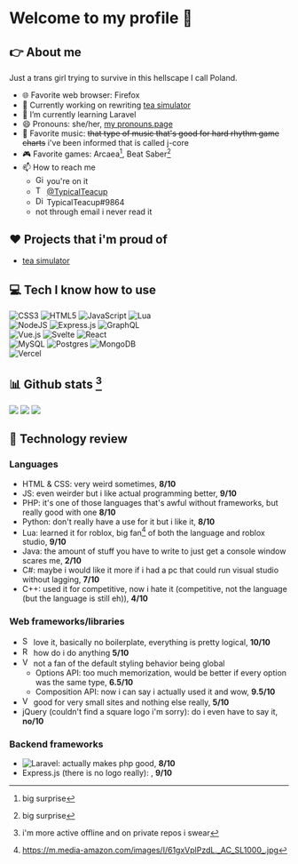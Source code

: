 # Welcome to my profile 👋

## 👉 About me

Just a trans girl trying to survive in this hellscape I call Poland.


- 🌐 Favorite web browser: Firefox
- 🔭 Currently working on rewriting [tea simulator](https://www.roblox.com/games/6041614401/tea-simulator)
- 🌱 I’m currently learning Laravel<!--<sup>[citation needed](https://en.uncyclopedia.co/wiki/Nothing)</sup> saving this for the future-->
- 😄 Pronouns: she/her, [my pronouns.page](https://pronouns.page/@typicalteacup)
- 🎵 Favorite music: ~~that type of music that's good for hard rhythm game charts~~ i've been informed that is called j-core
- 🎮 Favorite games: Arcaea[^1], Beat Saber[^1]
- 📫 How to reach me
  - <img src="https://upload.wikimedia.org/wikipedia/commons/9/91/Octicons-mark-github.svg" alt="Github: " width=16 height=16> you're on it
  - <img src="https://upload.wikimedia.org/wikipedia/commons/6/6f/Logo_of_Twitter.svg" alt="Twitter: " width=16 height=16> [@TypicalTeacup](https://twitter.com/TypicalTeacup/) <!--wikimedia changed the filename i am so pissed off-->
  - <img src="https://assets-global.website-files.com/6257adef93867e50d84d30e2/636e0a69f118df70ad7828d4_icon_clyde_blurple_RGB.svg" alt="Discord: " width=16 height=16> TypicalTeacup#9864
  - not through email i never read it

## ❤ Projects that i'm proud of

- [tea simulator](https://www.roblox.com/games/6041614401/tea-simulator)

## 💻 Tech I know how to use

![CSS3](https://img.shields.io/badge/css3-%231572B6.svg?style=for-the-badge&logo=css3&logoColor=white) 
![HTML5](https://img.shields.io/badge/html5-%23E34F26.svg?style=for-the-badge&logo=html5&logoColor=white) 
![JavaScript](https://img.shields.io/badge/javascript-%23323330.svg?style=for-the-badge&logo=javascript&logoColor=%23F7DF1E) 
![Lua](https://img.shields.io/badge/Lua-000080?style=for-the-badge&logo=lua&logoColor=white)<!--eol-->  
![NodeJS](https://img.shields.io/badge/node.js-6DA55F?style=for-the-badge&logo=node.js&logoColor=white) 
![Express.js](https://img.shields.io/badge/express.js-%23404d59.svg?style=for-the-badge&logo=express&logoColor=%2361DAFB)
![GraphQL](https://img.shields.io/badge/GraphQL-E10098?style=for-the-badge&logo=graphql)<!--eol-->  
![Vue.js](https://img.shields.io/badge/vuejs-%2335495e.svg?style=for-the-badge&logo=vuedotjs&logoColor=%234FC08D) 
![Svelte](https://img.shields.io/badge/svelte-%23f1413d.svg?style=for-the-badge&logo=svelte&logoColor=white) 
![React](https://img.shields.io/badge/react-%2320232a.svg?style=for-the-badge&logo=react&logoColor=%2361DAFB)<!--eol-->  
![MySQL](https://img.shields.io/badge/mysql-%2300f.svg?style=for-the-badge&logo=mysql&logoColor=white) 
![Postgres](https://img.shields.io/badge/postgres-%23316192.svg?style=for-the-badge&logo=postgresql&logoColor=white) 
![MongoDB](https://img.shields.io/badge/MongoDB-e8e7d5?style=for-the-badge&logo=mongodb)<!--eol-->  
![Vercel](https://img.shields.io/badge/vercel-%23000000.svg?style=for-the-badge&logo=vercel&logoColor=white) 

## 📊 Github stats [^2]

![](https://github-readme-stats.vercel.app/api?username=TypicalTeacup&theme=dark&hide_border=false&include_all_commits=false&count_private=true)
![](https://github-readme-streak-stats.herokuapp.com/?user=TypicalTeacup&theme=dark&hide_border=false)
![](https://github-readme-stats.vercel.app/api/top-langs/?username=TypicalTeacup&theme=dark&hide_border=false&include_all_commits=false&count_private=true&layout=compact)

## 📝 Technology review

### Languages

- HTML & CSS: very weird sometimes, **8/10**
- JS: even weirder but i like actual programming better, **9/10**
- PHP: it's one of those languages that's awful without frameworks, but really good with one **8/10**
- Python: don't really have a use for it but i like it, **8/10**
- Lua: learned it for roblox, big fan[^3] of both the language and roblox studio, **9/10**
- Java: the amount of stuff you have to write to just get a console window scares me, **2/10**
- C#: maybe i would like it more if i had a pc that could run visual studio without lagging, **7/10**
- C++: used it for competitive, now i hate it (competitive, not the language (but the language is still eh)), **4/10**

### Web frameworks/libraries

- <img src="https://upload.wikimedia.org/wikipedia/commons/1/1b/Svelte_Logo.svg" alt="Svelte:" width=16 height=16> love it, basically no boilerplate, everything is pretty logical, **10/10**
- <img src="https://upload.wikimedia.org/wikipedia/commons/a/a7/React-icon.svg" alt="React:" width=16 height=16> how do i do anything **5/10**
- <img src="https://upload.wikimedia.org/wikipedia/commons/9/95/Vue.js_Logo_2.svg" alt="Vue:" width=16 height=16> not a fan of the default styling behavior being global
  - Options API: too much memorization, would be better if every option was the same type, **6.5/10**
  - Composition API: now i can say i actually used it and wow, **9.5/10**
- <img src="https://upload.wikimedia.org/wikipedia/commons/6/61/HTML5_logo_and_wordmark.svg" alt="Vanilla HTML5:" width=16 height=16> good for very small sites and nothing else really, **5/10**
- jQuery (couldn't find a square logo i'm sorry): do i even have to say it, **no/10**

### Backend frameworks

- <img src="https://upload.wikimedia.org/wikipedia/commons/9/9a/Laravel.svg" alt="Laravel:"> actually makes php good, **8/10**
- Express.js (there is no logo really): , **9/10**

[^1]: big surprise
[^2]: i'm more active offline and on private repos i swear
[^3]: https://m.media-amazon.com/images/I/61gxVplPzdL._AC_SL1000_.jpg
